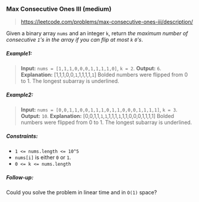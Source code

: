 ### Max Consecutive Ones III (medium)

> https://leetcode.com/problems/max-consecutive-ones-iii/description/

Given a binary array `nums` and an integer `k`, return _the maximum number of consecutive `1`'s in the array if you can flip at most `k` `0`'s_.

##### Example1:

> **Input:** `nums = [1,1,1,0,0,0,1,1,1,1,0]`, `k = 2`.
> **Output:** `6`.
> **Explanation:** [1,1,1,0,0,`1`,1,1,1,1,`1`]
> Bolded numbers were flipped from 0 to 1. The longest subarray is underlined.

##### Example2:

> **Input:** `nums = [0,0,1,1,0,0,1,1,1,0,1,1,0,0,0,1,1,1,1]`, `k = 3`.
> **Output:** `10`.
> **Explanation:** [0,0,1,1,`1`,`1`,1,1,1,`1`,1,1,0,0,0,1,1,1,1]
> Bolded numbers were flipped from 0 to 1. The longest subarray is underlined.

##### Constraints:

- `1 <= nums.length <= 10^5`
- `nums[i]` is either `0` or `1`.
- `0 <= k <= nums.length`

##### Follow-up:

Could you solve the problem in linear time and in `O(1)` space?

